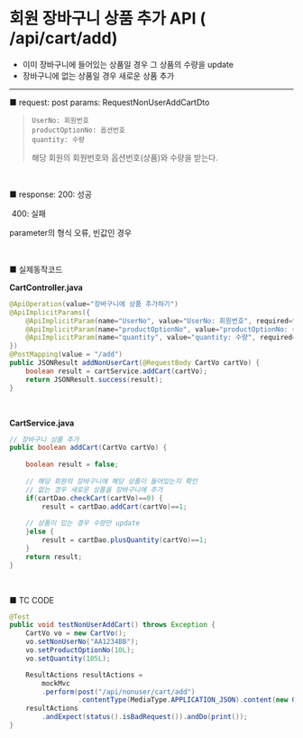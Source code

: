 # 회원 장바구니 상품 추가  API ( /api/cart/add) 

- 이미 장바구니에 들어있는 상품일 경우 그 상품의 수량을 update
- 장바구니에 없는 상품일 경우 새로운 상품 추가

---

■ request: 
   post 
     params: RequestNonUserAddCartDto

> ```
> UserNo: 회원번호
> productOptionNo: 옵션번호
> quantity: 수량
> ```
>
> 해당 회원의 회원번호와 옵션번호(상품)와 수량을 받는다.

<br>

■ response: 
     200: 성공

​	400: 실패 

parameter의 형식 오류, 빈값인 경우

<br>

■ 실제동작코드 

**CartController.java**

```java
@ApiOperation(value="장바구니에 상품 추가하기")
@ApiImplicitParams({
    @ApiImplicitParam(name="UserNo", value="UserNo: 회원번호", required=false, dataType="Long", defaultValue=""),
    @ApiImplicitParam(name="productOptionNo", value="productOptionNo: 상품의 옵션 번호", required=true, dataType="Long", defaultValue=""),
    @ApiImplicitParam(name="quantity", value="quantity: 수량", required=true, dataType="Long", defaultValue="")
})
@PostMapping(value = "/add")
public JSONResult addNonUserCart(@RequestBody CartVo cartVo) {
    boolean result = cartService.addCart(cartVo);
    return JSONResult.success(result);
}
```

<br>

**CartService.java**

```java
// 장바구니 상품 추가
public boolean addCart(CartVo cartVo) {
    
    boolean result = false;
    
    // 해당 회원의 장바구니에 해당 상품이 들어있는지 확인
   	// 없는 경우 새로운 상품을 장바구니에 추가
    if(cartDao.checkCart(cartVo)==0) {
        result = cartDao.addCart(cartVo)==1;			
        
    // 상품이 있는 경우 수량만 update
    }else {
        result = cartDao.plusQuantity(cartVo)==1;			
    }
    return result;
}
```

<br>

■ TC CODE 

```java
@Test
public void testNonUserAddCart() throws Exception {
    CartVo vo = new CartVo();
    vo.setNonUserNo("AA1234BB");
    vo.setProductOptionNo(10L);
    vo.setQuantity(105L);

    ResultActions resultActions = 
        mockMvc
        .perform(post("/api/nonuser/cart/add")
                 .contentType(MediaType.APPLICATION_JSON).content(new Gson().toJson(vo))); 
    resultActions 
        .andExpect(status().isBadRequest()).andDo(print());
}
```
